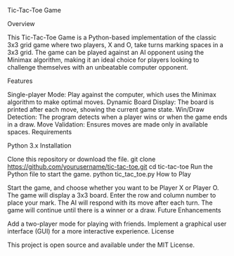 Tic-Tac-Toe Game

Overview

This Tic-Tac-Toe Game is a Python-based implementation of the classic 3x3 grid game where two players, X and O, take turns marking spaces in a 3x3 grid. The game can be played against an AI opponent using the Minimax algorithm, making it an ideal choice for players looking to challenge themselves with an unbeatable computer opponent.

Features

Single-player Mode: Play against the computer, which uses the Minimax algorithm to make optimal moves.
Dynamic Board Display: The board is printed after each move, showing the current game state.
Win/Draw Detection: The program detects when a player wins or when the game ends in a draw.
Move Validation: Ensures moves are made only in available spaces.
Requirements

Python 3.x
Installation

Clone this repository or download the file.
git clone https://github.com/yourusername/tic-tac-toe.git
cd tic-tac-toe
Run the Python file to start the game.
python tic_tac_toe.py
How to Play

Start the game, and choose whether you want to be Player X or Player O.
The game will display a 3x3 board.
Enter the row and column number to place your mark.
The AI will respond with its move after each turn.
The game will continue until there is a winner or a draw.
Future Enhancements

Add a two-player mode for playing with friends.
Implement a graphical user interface (GUI) for a more interactive experience.
License

This project is open source and available under the MIT License.
